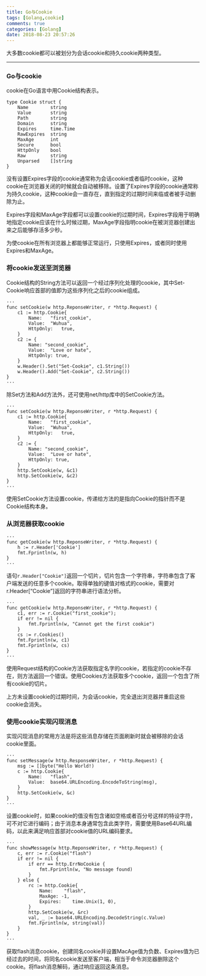 ```yaml
---
title: Go与Cookie
tags: [Golang,cookie]
comments: true
categories: [Golang]
date: 2018-08-23 20:57:26
---
```

大多数cookie都可以被划分为会话cookie和持久cookie两种类型。

---
### Go与cookie
cookie在Go语言中用Cookie结构表示。

```
type Cookie struct {
	Name		string
	Value		string
	Path		string
	Domain		string
	Expires		time.Time
	RawExpires	string
	MaxAge		int
	Secure		bool
	HttpOnly	bool
	Raw			string
	Unparsed	[]string
}
```
没有设置Expires字段的cookie通常称为会话cookie或者临时cookie，这种cookie在浏览器关闭的时候就会自动被移除。设置了Expires字段的cookie通常称为持久cookie，这种cookie会一直存在，直到指定的过期时间来临或者被手动删除为止。

Expires字段和MaxAge字段都可以设置cookie的过期时间，Expires字段用于明确地指定cookie应该在什么时候过期，MaxAge字段指明cookie在被浏览器创建出来之后能够存活多少秒。

为使cookie在所有浏览器上都能够正常运行，只使用Expires，或者同时使用Expires和MaxAge。
### 将cookie发送至浏览器
Cookie结构的String方法可以返回一个经过序列化处理的cookie，其中Set-Cookie响应首部的值即为这些序列化之后的cookie组成。

```
···
func setCookie(w http.ReponseWriter, r *http.Request) {
	c1 := http.Cookie{
		Name:	"first_cookie",
		Value:	"Wuhua",
		HttpOnly:	true,
	}
	c2 := {
		Name: "second_cookie",
		Value:	"Love or hate",
		HttpOnly: true,
	}
	w.Header().Set("Set-Cookie", c1.String())
	w.Header().Add("Set-Cookie", c2.String())
}
···
```
除Set方法和Add方法外，还可使用net/http库中的SetCookie方法。

```
···
func setCookie(w http.ReponseWriter, r *http.Request) {
	c1 := http.Cookie{
		Name:	"first_cookie",
		Value:	"Wuhua",
		HttpOnly:	true,
	}
	c2 := {
		Name: "second_cookie",
		Value:	"Love or hate",
		HttpOnly: true,
	}
	http.SetCookie(w, &c1)
	http.SetCookie(w, &c2)
}
···
```
使用SetCookie方法设置cookie，传递给方法的是指向Cookie的指针而不是Cookie结构本身。

### 从浏览器获取cookie
```
···
func getCookie(w http.ReponseWriter, r *http.Request) {
	h := r.Header['Cookie']
	fmt.Fprintln(w, h)
}
···
```
语句`r.Header["Cookie"]`返回一个切片，切片包含一个字符串，字符串包含了客户端发送的任意多个cookie。取得单独的键值对格式的cookie，需要对r.Header[“Cookie”]返回的字符串进行语法分析。

```
···
func getCookie(w http.ReponseWriter, r *http.Request) {
	c1, err := r.Cookie("first_cookie");
	if err != nil {
		fmt.Fprintln(w, "Cannot get the first cookie")
	}
	cs := r.Cookies()
	fmt.Fprintln(w, c1)
	fmt.Fprintln(w, cs)
}
···
```
使用Request结构的Cookie方法获取指定名字的cookie，若指定的cookie不存在，则方法返回一个错误。使用Cookies方法获取多个cookie，返回一个包含了所有cookie的切片。

上方未设置cookie的过期时间，为会话cookie，完全退出浏览器并重启这些cookie会消失。

### 使用cookie实现闪现消息
实现闪现消息的常用方法是将这些消息存储在页面刷新时就会被移除的会话cookie里面。

```
···
func setMessage(w http.ResponseWriter, r *http.Request) {
	msg := []byte("Hello World!)
	c := http.Cookie{
		Name:	"flash",
		Value:	base64.URLEncoding.EncodeToString(msg),
	}
	http.SetCookie(w, &c)
}
···
```
设置cookie时，如果cookie的值没有包含诸如空格或者百分号这样的特设字符，可不对它进行编码；由于消息本身通常包含此类字符，需要使用Base64URL编码，以此来满足响应首部对cookie值的URL编码要求。

```
···
func showMessage(w http.ReponseWriter, r *http.Request) {
	c, err := r.Cookie("flash")
	if err != nil {
		if err == http.ErrNoCookie {
			fmt.Fprintln(w, "No message found)
		}
	} else {
		rc := http.Cookie{
			Name:	 "flash",
			MaxAge:	-1,
			Expires:	time.Unix(1, 0),
		}
		http.SetCookie(w, &rc)
		val, _ := base64.URLEncoding.DecodeString(c.Value)
		fmt.Fprintln(w, string(val))
	}
}
···
```
获取flash消息cookie，创建同名cookie并设置MacAge值为负数、Expires值为已经过去的时间，将同名cookie发送至客户端，相当于命令浏览器删除这个cookie。将flash消息解码，通过响应返回这条消息。


